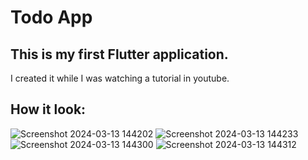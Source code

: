 # Todo App

## This is my first Flutter application. 
I created it while I was watching a tutorial in youtube.

## How it look:
![Screenshot 2024-03-13 144202](https://github.com/Yunchov98/Flutter/assets/107936254/931723ad-52b0-4c91-b041-4e356751722e)
![Screenshot 2024-03-13 144233](https://github.com/Yunchov98/Flutter/assets/107936254/3c724b83-2ce6-4068-b700-3e3d4990037f)
![Screenshot 2024-03-13 144300](https://github.com/Yunchov98/Flutter/assets/107936254/91d2dfa0-b30c-4d59-b98f-1a47ec258765)
![Screenshot 2024-03-13 144312](https://github.com/Yunchov98/Flutter/assets/107936254/48e1c727-dd50-4e78-9324-54c643cb20af)
